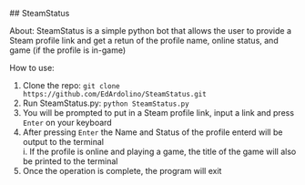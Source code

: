 \## SteamStatus

About: SteamStatus is a simple python bot that allows the user to provide a Steam profile link and get a retun of the profile name, online status, and game (if the profile is in-game)

How to use:
1. Clone the repo: `git clone https://github.com/EdArdolino/SteamStatus.git`
2. Run SteamStatus.py: `python SteamStatus.py`
3. You will be prompted to put in a Steam profile link, input a link and press `Enter` on your keyboard
4. After pressing `Enter` the Name and Status of the profile enterd will be output to the terminal\
	i. If the profile is online and playing a game, the title of the game will also be printed to the terminal
5. Once the operation is complete, the program will exit
